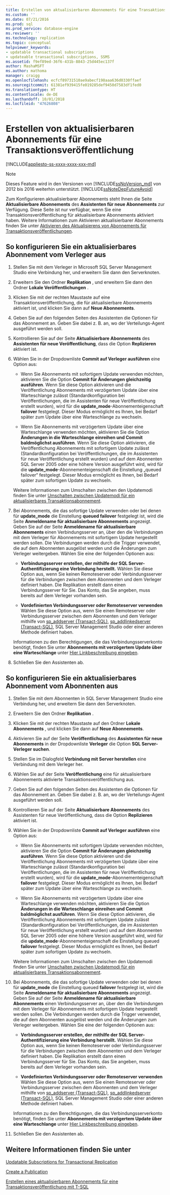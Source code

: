 ```yaml
---
title: Erstellen von aktualisierbaren Abonnements für eine Transaktionsveröffentlichung | Microsoft-Dokumentation
ms.custom: ''
ms.date: 07/21/2016
ms.prod: sql
ms.prod_service: database-engine
ms.reviewer: ''
ms.technology: replication
ms.topic: conceptual
helpviewer_keywords:
- updatable transactional subscriptions
- updateable transactional subscriptions, SSMS
ms.assetid: f9ef89ed-36f6-431b-8843-25d445ec137f
author: MashaMSFT
ms.author: mathoma
manager: craigg
ms.openlocfilehash: ecfcf89731510ae9abecf198aaa636d0330ffaef
ms.sourcegitcommit: 61381ef939415fe019285def9450d7583df1fed0
ms.translationtype: HT
ms.contentlocale: de-DE
ms.lasthandoff: 10/01/2018
ms.locfileid: "47626808"
---
```

# <a name="create-an-updatable-subscription-to-a-transactional-publication"></a>Erstellen von aktualisierbaren Abonnements für eine Transaktionsveröffentlichung
[!INCLUDE[appliesto-ss-xxxx-xxxx-xxx-md](../../../includes/appliesto-ss-xxxx-xxxx-xxx-md.md)]
> [!NOTE]  
>  Dieses Feature wird in den Versionen von [!INCLUDE[ssNoVersion_md](../../../includes/ssnoversion-md.md)] von 2012 bis 2016 weiterhin unterstützt.  [!INCLUDE[ssNoteDepFutureAvoid](../../../includes/ssnotedepfutureavoid-md.md)]  
 
Zum Konfigurieren aktualisierbarer Abonnements steht Ihnen die Seite **Aktualisierbare Abonnements** des **Assistenten für neue Abonnements** zur Verfügung. Diese Seite ist nur verfügbar, wenn Sie eine Transaktionsveröffentlichung für aktualisierbare Abonnements aktiviert haben. Weitere Informationen zum Aktivieren aktualisierbarer Abonnements finden Sie unter [Aktivieren des Aktualisierens von Abonnements für Transaktionsveröffentlichungen](../../../relational-databases/replication/publish/enable-updating-subscriptions-for-transactional-publications.md).   
  
## <a name="to-configure-an-updatable-subscription-from-the-publisher"></a>So konfigurieren Sie ein aktualisierbares Abonnement vom Verleger aus  

1. Stellen Sie mit dem Verleger in Microsoft SQL Server Management Studio eine Verbindung her, und erweitern Sie dann den Serverknoten.

2. Erweitern Sie den Ordner **Replikation** , und erweitern Sie dann den Ordner **Lokale Veröffentlichungen** .

3. Klicken Sie mit der rechten Maustaste auf eine Transaktionsveröffentlichung, die für aktualisierbare Abonnements aktiviert ist, und klicken Sie dann auf **Neue Abonnements**.

4. Geben Sie auf den folgenden Seiten des Assistenten die Optionen für das Abonnement an. Geben Sie dabei z. B. an, wo der Verteilungs-Agent ausgeführt werden soll.

5. Kontrollieren Sie auf der Seite **Aktualisierbare Abonnements** des **Assistenten für neue Veröffentlichung**, dass die Option **Replizieren** aktiviert ist.

6. Wählen Sie in der Dropdownliste **Commit auf Verleger ausführen** eine Option aus:

    * Wenn Sie Abonnements mit sofortigem Update verwenden möchten, aktivieren Sie die Option **Commit für Änderungen gleichzeitig ausführen**. Wenn Sie diese Option aktivieren und die Veröffentlichung Abonnements mit verzögertem Update über eine Warteschlange zulässt (Standardkonfiguration bei Veröffentlichungen, die im Assistenten für neue Veröffentlichung erstellt wurden), wird für die **update_mode**-Abonnementeigenschaft **failover** festgelegt. Dieser Modus ermöglicht es Ihnen, bei Bedarf später zum Update über eine Warteschlange zu wechseln.

    * Wenn Sie Abonnements mit verzögertem Update über eine Warteschlange verwenden möchten, aktivieren Sie die Option **Änderungen in die Warteschlange einreihen und Commit baldmöglichst ausführen**. Wenn Sie diese Option aktivieren, die Veröffentlichung Abonnements mit sofortigem Update zulässt (Standardkonfiguration bei Veröffentlichungen, die im Assistenten für neue Veröffentlichung erstellt wurden) und auf dem Abonnenten SQL Server 2005 oder eine höhere Version ausgeführt wird, wird für die **update_mode**-Abonnementeigenschaft die Einstellung „queued failover“ festgelegt. Dieser Modus ermöglicht es Ihnen, bei Bedarf später zum sofortigen Update zu wechseln.

    Weitere Informationen zum Umschalten zwischen den Updatemodi finden Sie unter [Umschalten zwischen Updatemodi für ein aktualisierbares Transaktionsabonnement](../../../relational-databases/replication/administration/switch-between-update-modes-for-an-updatable-transactional-subscription.md).

7. Bei Abonnements, die das sofortige Update verwenden oder bei denen für **update_mode** die Einstellung **queued failover** festgelegt ist, wird die Seite **Anmeldename für aktualisierbare Abonnements** angezeigt. Geben Sie auf der Seite **Anmeldename für aktualisierbare Abonnements** einen Verbindungsserver an, über den die Verbindungen mit dem Verleger für Abonnements mit sofortigem Update hergestellt werden sollen. Die Verbindungen werden durch die Trigger verwendet, die auf dem Abonnenten ausgelöst werden und die Änderungen zum Verleger weitergeben. Wählen Sie eine der folgenden Optionen aus:

    * **Verbindungsserver erstellen, der mithilfe der SQL Server-Authentifizierung eine Verbindung herstellt.** Wählen Sie diese Option aus, wenn Sie keinen Remoteserver oder Verbindungsserver für die Verbindungen zwischen dem Abonnenten und dem Verleger definiert haben. Die Replikation erstellt dann einen Verbindungsserver für Sie. Das Konto, das Sie angeben, muss bereits auf dem Verleger vorhanden sein.

    * **Vordefinierten Verbindungsserver oder Remoteserver verwenden** Wählen Sie diese Option aus, wenn Sie einen Remoteserver oder Verbindungsserver zwischen dem Abonnenten und dem Verleger mithilfe von [sp_addserver (Transact-SQL)](../../../relational-databases/system-stored-procedures/sp-addserver-transact-sql.md), [sp_addlinkedserver (Transact-SQL)](../../../relational-databases/system-stored-procedures/sp-addlinkedserver-transact-sql.md), SQL Server Management Studio oder einer anderen Methode definiert haben.

    Informationen zu den Berechtigungen, die das Verbindungsserverkonto benötigt, finden Sie unter **Abonnements mit verzögertem Update über eine Warteschlange** unter [Hier Linkbeschreibung eingeben](../../../relational-databases/replication/security/secure-the-subscriber.md).

8. Schließen Sie den Assistenten ab.

## <a name="to-configure-an-updatable-subscription-from-the-subscriber"></a>So konfigurieren Sie ein aktualisierbares Abonnement vom Abonnenten aus


1. Stellen Sie mit dem Abonnenten in SQL Server Management Studio eine Verbindung her, und erweitern Sie dann den Serverknoten.

2. Erweitern Sie den Ordner **Replikation** .

3. Klicken Sie mit der rechten Maustaste auf den Ordner **Lokale Abonnements** , und klicken Sie dann auf **Neue Abonnements**.

4. Aktivieren Sie auf der Seite **Veröffentlichung** des **Assistenten für neue Abonnements** in der Dropdownliste **Verleger** die Option **SQL Server-Verleger suchen**.

5. Stellen Sie im Dialogfeld **Verbindung mit Server herstellen** eine Verbindung mit dem Verleger her.

6. Wählen Sie auf der Seite **Veröffentlichung** eine für aktualisierbare Abonnements aktivierte Transaktionsveröffentlichung aus.

7. Geben Sie auf den folgenden Seiten des Assistenten die Optionen für das Abonnement an. Geben Sie dabei z. B. an, wo der Verteilungs-Agent ausgeführt werden soll.

8. Kontrollieren Sie auf der Seite **Aktualisierbare Abonnements** des Assistenten für neue Veröffentlichung, dass die Option **Replizieren** aktiviert ist.

9. Wählen Sie in der Dropdownliste **Commit auf Verleger ausführen** eine Option aus:

    * Wenn Sie Abonnements mit sofortigem Update verwenden möchten, aktivieren Sie die Option **Commit für Änderungen gleichzeitig ausführen**. Wenn Sie diese Option aktivieren und die Veröffentlichung Abonnements mit verzögertem Update über eine Warteschlange zulässt (Standardkonfiguration bei Veröffentlichungen, die im Assistenten für neue Veröffentlichung erstellt wurden), wird für die **update_mode**-Abonnementeigenschaft **failover** festgelegt. Dieser Modus ermöglicht es Ihnen, bei Bedarf später zum Update über eine Warteschlange zu wechseln.

    * Wenn Sie Abonnements mit verzögertem Update über eine Warteschlange verwenden möchten, aktivieren Sie die Option **Änderungen in die Warteschlange einreihen und Commit baldmöglichst ausführen**. Wenn Sie diese Option aktivieren, die Veröffentlichung Abonnements mit sofortigem Update zulässt (Standardkonfiguration bei Veröffentlichungen, die im Assistenten für neue Veröffentlichung erstellt wurden) und auf dem Abonnenten SQL Server 2005 oder eine höhere Version ausgeführt wird, wird für die **update_mode**-Abonnementeigenschaft die Einstellung queued **failover** festgelegt. Dieser Modus ermöglicht es Ihnen, bei Bedarf später zum sofortigen Update zu wechseln.

    Weitere Informationen zum Umschalten zwischen den Updatemodi finden Sie unter [Umschalten zwischen Updatemodi für ein aktualisierbares Transaktionsabonnement](../../../relational-databases/replication/administration/switch-between-update-modes-for-an-updatable-transactional-subscription.md).

10. Bei Abonnements, die das sofortige Update verwenden oder bei denen für **update_mode** die Einstellung queued **failover** festgelegt ist, wird die Seite **Anmeldename für aktualisierbare Abonnements** angezeigt. Geben Sie auf der Seite **Anmeldename für aktualisierbare Abonnements** einen Verbindungsserver an, über den die Verbindungen mit dem Verleger für Abonnements mit sofortigem Update hergestellt werden sollen. Die Verbindungen werden durch die Trigger verwendet, die auf dem Abonnenten ausgelöst werden und die Änderungen zum Verleger weitergeben. Wählen Sie eine der folgenden Optionen aus:

    * **Verbindungsserver erstellen, der mithilfe der SQL Server-Authentifizierung eine Verbindung herstellt.** Wählen Sie diese Option aus, wenn Sie keinen Remoteserver oder Verbindungsserver für die Verbindungen zwischen dem Abonnenten und dem Verleger definiert haben. Die Replikation erstellt dann einen Verbindungsserver für Sie. Das Konto, das Sie angeben, muss bereits auf dem Verleger vorhanden sein.

    * **Vordefinierten Verbindungsserver oder Remoteserver verwenden** Wählen Sie diese Option aus, wenn Sie einen Remoteserver oder Verbindungsserver zwischen dem Abonnenten und dem Verleger mithilfe von [sp_addserver (Transact-SQL)](../../../relational-databases/system-stored-procedures/sp-addserver-transact-sql.md), [sp_addlinkedserver (Transact-SQL)](../../../relational-databases/system-stored-procedures/sp-addlinkedserver-transact-sql.md), SQL Server Management Studio oder einer anderen Methode definiert haben.

    Informationen zu den Berechtigungen, die das Verbindungsserverkonto benötigt, finden Sie unter **Abonnements mit verzögertem Update über eine Warteschlange** unter [Hier Linkbeschreibung eingeben](../../../relational-databases/replication/security/secure-the-subscriber.md).

11. Schließen Sie den Assistenten ab.

## <a name="see-also"></a>Weitere Informationen finden Sie unter

[Updatable Subscriptions for Transactional Replication](../../../relational-databases/replication/transactional/updatable-subscriptions-for-transactional-replication.md)

[Create a Publication](../../../relational-databases/replication/publish/create-a-publication.md)

[Erstellen eines aktualisierbaren Abonnements für eine Transaktionsveröffentlichung mit T-SQL](../../../relational-databases/replication/publish/create-updatable-subscription-to-transactional-publication.md) 


